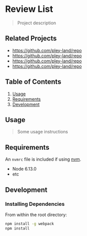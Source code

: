 # Review List 

> Project description



## Related Projects

  - https://github.com/pley-land/repo
  - https://github.com/pley-land/repo
  - https://github.com/pley-land/repo
  - https://github.com/pley-land/repo

## Table of Contents

1. [Usage](#Usage)
1. [Requirements](#requirements)
1. [Development](#development)

## Usage

> Some usage instructions

## Requirements

An `nvmrc` file is included if using [nvm](https://github.com/creationix/nvm).

- Node 6.13.0
- etc

## Development

### Installing Dependencies

From within the root directory:

```sh
npm install -g webpack
npm install
```

